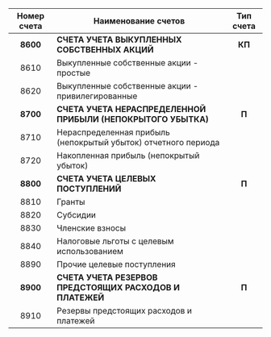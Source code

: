 | **Номер счета** | **Наименование счетов**                                                                                  | **Тип счета** |
| :-------------: | -------------------------------------------------------------------------------------------------------- | :-----------: |
|    **8600**     | **СЧЕТА УЧЕТА ВЫКУПЛЕННЫХ СОБСТВЕННЫХ АКЦИЙ**                                                            |    **КП**     |
|      8610       | Выкупленные собственные акции - простые                                                                  |               |
|      8620       | Выкупленные собственные акции - привилегированные                                                        |               |
|    **8700**     | **СЧЕТА УЧЕТА НЕРАСПРЕДЕЛЕННОЙ ПРИБЫЛИ (НЕПОКРЫТОГО УБЫТКА)**                                            |     **П**     |
|      8710       | Нераспределенная прибыль (непокрытый убыток) отчетного периода                                           |               |
|      8720       | Накопленная прибыль (непокрытый убыток)                                                                  |               |
|    **8800**     | **СЧЕТА УЧЕТА ЦЕЛЕВЫХ ПОСТУПЛЕНИЙ**                                                                      |     **П**     |
|      8810       | Гранты                                                                                                   |               |
|      8820       | Субсидии                                                                                                 |               |
|      8830       | Членские взносы                                                                                          |               |
|      8840       | Налоговые льготы с целевым использованием                                                                |               |
|      8890       | Прочие целевые поступления                                                                               |               |
|    **8900**     | **СЧЕТА УЧЕТА РЕЗЕРВОВ ПРЕДСТОЯЩИХ РАСХОДОВ И ПЛАТЕЖЕЙ**                                                 |     **П**     |
|      8910       | Резервы предстоящих расходов и платежей                                                                  |               |
